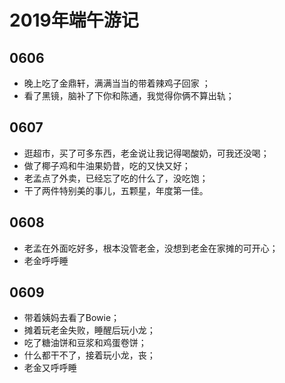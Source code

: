 # 2019年端午游记

## 0606
- 晚上吃了金鼎轩，满满当当的带着辣鸡子回家 ；
- 看了黑镜，脑补了下你和陈通，我觉得你俩不算出轨；

## 0607 
- 逛超市，买了可多东西，老金说让我记得喝酸奶，可我还没喝；
- 做了椰子鸡和牛油果奶昔，吃的又快又好；
- 老孟点了外卖，已经忘了吃的什么了，没吃饱；
- 干了两件特别美的事儿，五颗星，年度第一佳。

## 0608
- 老孟在外面吃好多，根本没管老金，没想到老金在家摊的可开心；
- 老金呼呼睡

## 0609
- 带着姨妈去看了Bowie；
- 摊着玩老金失败，睡醒后玩小龙；
- 吃了糖油饼和豆浆和鸡蛋卷饼；
- 什么都干不了，接着玩小龙，丧；
- 老金又呼呼睡